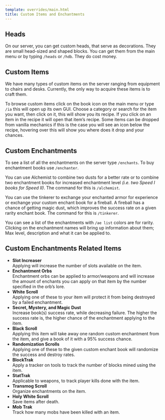 ```yaml
---
template: overrides/main.html
title: Custom Items and Enchantments
---
```


## Heads

On our server, you can get custom heads, that serve as decorations. They are small head-sized and shaped blocks. You can get them from the main menu or by typing `/heads` or `/hdb`. They do cost money.

## Custom Items

We have many types of custom items on the server ranging from equipment to chairs and desks. Currently, the only way to acquire these items is to craft them.

To browse custom items click on the book icon on the main menu or type `/ia` this will open up its own GUI. Choose a category or search for the item you want, then click on it, this will show you its recipe. If you click on an item in the recipe it will open that item’s recipe. Some items can be dropped from vanilla mechanics if this is the case you will see an icon below the recipe, hovering over this will show you where does it drop and your chances.

## Custom Enchantments

To see a list of all the enchantments on the server type `/enchants`.
To buy enchantment books use `/enchanter`.

You can use Alchemist to combine two dusts for a better rate or to combine two enchantment books for increased enchantment level *(i.e. two Speed I books for Speed II)*. The command for this is `/alchemist`.

You can use the tinkerer to exchange your enchanted armor for experience or exchange your custom enchant book for a fireball. A fireball has a chance of getting magic dust, which improves the success rate on a given rarity enchant book. The command for this is `/tinkerer`.

You can see a list of the enchantments with `/ae list` colors are for rarity. Clicking on the enchantment names will bring up information about them; Max level, description and what it can be applied to.

## Custom Enchantments Related Items

* **Slot Increaser**<br />
Applying will increase the number of slots available on the item.
* **Enchantment Orbs**<br />
Enchantment orbs can be applied to armor/weapons and will increase the amount of enchants you can apply on that item by the number specified in the orb’s lore.
* **White Scroll**<br />
Applying one of these to your item will protect it from being destroyed by a failed enchantment.
* **Secret, Mystery, and Magic Dust**<br />
Increase book(s) success rate, while decreasing failure. The higher the success rate is, the higher chance of the enchantment applying to the item.
* **Black Scroll**<br />
Applying this item will take away one random custom enchantment from the item, and give a book of it with a 95% success chance.
* **Randomization Scrolls**<br />
Applying one of these to the given custom enchant book will randomize the success and destroy rates.
* **BlockTrak**<br />
Apply a tracker on tools to track the number of blocks mined using the item.
* **StatTrak**<br />
Applicable to weapons, to track player kills done with the item.
* **Transmog Scroll**<br />
Organize enchantments on the item.
* **Holy White Scroll**<br />
Save items after death.
* **Mob Trak**<br />
Track how many mobs have been killed with an item.
